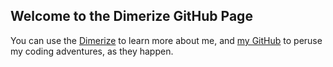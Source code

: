## Welcome to the Dimerize GitHub Page

You can use the [Dimerize](https://dimerize.com) to learn more about me, and [my GitHub](https://github.com/gdboss/gdboss.github.io) to peruse my coding adventures, as they happen.
